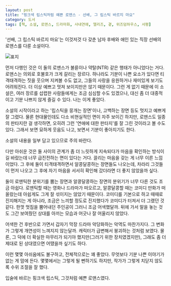 ```yaml
---
layout: post
title: "핑크색 립스틱처럼 예쁜 로맨스 - 선배, 그 립스틱 바르지 마요"
category: 도서
tags: [책, 소설, 로맨스, 드라마화, 사내연애, 엘리즈, 곁, 위즈덤하우스, 서평]
---
```


'선배, 그 립스틱 바르지 마요'는
이것저것 다 갖춘 남자 후배와 애인 있는 직장 선배의 로맨스를 다룬 소설이다.

![표지](https://lh3.googleusercontent.com/pbCQcmz9mYe2_Vp_8zAr0eDIRFg5jqjYJgPyWPg6JRHDWMFZgX0sxjy2GjeLUX7zwn4DOHTIMxqgCQ=s480)

먼저 다행인 것은 이 둘의 로맨스가 불륜이나 약탈(NTR) 같은 행태가 아니었다는 거다.
로맨스는 의외로 호불호가 크게 갈리는 장르다.
하나라도 기분이 나쁜 요소가 있다면
티격태격하는 짓을 웃으며 지켜볼 수도 없고,
그들의 사랑을 응원하거나 재미있게 보기도 어려워진다.
더 이상 예쁘고 멋져 보이지만은 않기 때문이다.
그런 게 없기 때문에 이 소설은,
여러 장르를 섭렵한 사람들에게는 조금 심심할 수도 있겠으나,
대신 좀 더 대중적이고 기분 나쁘지 않게 즐길 수 있다.
나는 이게 좋았다.

소설의 시작이라고 하는 '립스틱을 뭉개는 장면'이나,
고백하는 장면 등도 멋지고 예쁘게 잘 그렸다.
물론 현대물인데도 다소 비현실적인 면이 자주 보이긴 하지만,
로맨스도 일종의 판타지란 걸 생각하면,
오히려 그런 '연애에 대한 판타지'를 잘 그린 것이라고 볼 수도 있다.
그래서 보면 묘하게 웃음도 나고,
보면서 기분이 좋아지기도 한다.

<div class="im im-warning">
소설의 내용을 일부 담고 있으므로 주의 바란다.
</div>

다만 아쉬운 것은
둘 사이의 관계가 좀 더 느릿하게 지속되다가 마음을 확인하는 방식이길 바랐는데
너무 급진전하는 면이 있다는 거다.
끌리는 마음을 갖는 게 너무 이른 느낌이었다.
그 후에 둘이 티격태격하면서 알콩달콩하는 장면들도 나오는데,
차라리 그것들이 먼저 나오고 그 후에 자기 마음을 서서히 확인해 갔더라면 더 좋지 않았을까 싶다.

둘이 로맨틱한 분위기를 뿜는 장면과 알콩달콩하는 장면의 분위기가 너무 다른 것도 조금 아쉽다.
로맨틱할 때는 영화나 드라마가 떠오르고,
알콩달콩할 때는 코미디 만화가 떠올랐는데
아쉽게도 그게 잘 섞이지는 않았기 때문이다.
코미디를 기본으로 하고 때때로 진지해지는 게 아니라,
조금은 느끼할 정도로 진지했다가 코미디가 터져서 더 그랬던 것 같다.
한껏 멋짐을 뿜어내던 주인공이 그러니 조금 어색했달까.
뒤에 가서 말을 놓는 것도 그간 보여줬던 상대를 아끼는 모습과 어긋나 잘 어울리지 않았다.

어색한 건 후반으로 가면서 갑자기 막장 드라마 악당화하는 악역도 마찬가지다.
그 변화가 그렇게 개연성이 느껴지지 않는달까.
캐릭터가 급변해서 붕괴하는 것처럼 보였다.
물론, 그 덕에 더 확실한 마무리가 되기야 했지만(그러기 위한 장치였겠지만),
그래도 좀 더 제대로 된 상대였으면 어땠을까 싶기도 하다.

이런 몇몇 아쉬움에도 불구하고, 전체적으로는 꽤 좋았다.
무엇보다 기분 나쁜 이야기가 없는 게 맘에 든다.
몇몇에서는 그렇게 될 뻔하기도 하지만,
작가가 그렇게 치닫지 않도록 수위 조절을 잘 했다.

입술에 바르는 핑크색 립스틱, 그것처럼 예쁜 로맨스였다.
